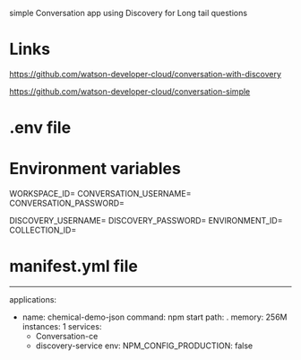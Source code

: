 simple Conversation app using Discovery for Long tail questions

# Links

https://github.com/watson-developer-cloud/conversation-with-discovery

https://github.com/watson-developer-cloud/conversation-simple

#  .env file
# Environment variables
WORKSPACE_ID= 
CONVERSATION_USERNAME= 
CONVERSATION_PASSWORD= 

DISCOVERY_USERNAME= 
DISCOVERY_PASSWORD= 
ENVIRONMENT_ID=
COLLECTION_ID= 

# manifest.yml file
---
applications:
- name: chemical-demo-json
  command: npm start
  path: .
  memory: 256M
  instances: 1
  services:
  - Conversation-ce
  - discovery-service
  env:
    NPM_CONFIG_PRODUCTION: false


